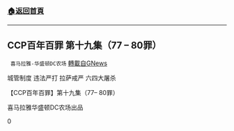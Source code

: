 ###  [:house:返回首頁](https://github.com/ourhimalayas/txt)
---


## CCP百年百罪 第十九集（77 – 80罪）
` 喜马拉雅-华盛顿DC农场` [轉載自GNews](https://gnews.org/zh-hans/1544331/)

城管制度
违法严打
拉萨戒严
六四大屠杀

【CCP百年百罪】第十九集（77– 80罪）

喜马拉雅华盛顿DC农场出品



0
